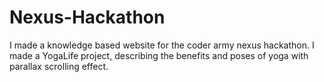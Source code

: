 # Nexus-Hackathon
I made a knowledge based website for the coder army nexus hackathon. I made a YogaLife project, describing the benefits and poses of yoga with parallax scrolling effect.
